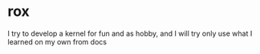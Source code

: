 # rox
I try to develop a kernel for fun and as hobby, and I will try only use what I learned on my own from docs

